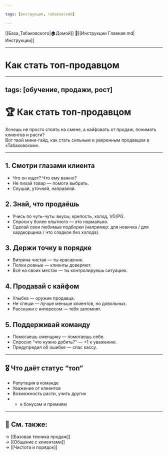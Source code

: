 ```yaml
---

tags: [инструкция, табаковский]

---
```

[[База_Табаковского|🏠Домой]]
📁[[Инструкции Главная.md|Инструкции]]

---
# Как стать топ-продавцом

---
tags: [обучение, продажи, рост]
---
# 🏆 Как стать топ-продавцом

Хочешь не просто стоять на смене, а кайфовать от продаж, понимать клиентов и расти?  
Вот твой мини-гайд, как стать сильным и уверенным продавцом в «Табаковском».

---

## 1. Смотри глазами клиента

- Что он ищет? Что ему важно?
- Не пихай товар — помоги выбрать.
- Слушай, уточняй, направляй. 

## 2. Знай, что продаёшь

- Учись по чуть-чуть: вкусы, крепость, холод, VG/PG.
- Спроси у более опытного — это нормально.
- Сделай свои любимые подборки (например: для новичка / для хардкорщика / что сладкое без холода).

## 3. Держи точку в порядке

- Витрина чистая — ты красавчик.
- Полки ровные — клиенты доверяют.
- Всё на своих местах — ты контролируешь ситуацию.

## 4. Продавай с кайфом

- Улыбка — оружие продавца.
- Не спеши — лучше меньше клиентов, но довольных.
- Расскажи с интересом — тебя запомнят.

## 5. Поддерживай команду

- Помогаешь сменщику — помогаешь себе.
- Спросил “что нужно добить?” — +1 к уважению.
- Предупредил об ошибке — спас кассу.

---

## 🎖 Что даёт статус “топ”

- Репутация в команде
- Уважение от клиентов
- Возможность расти, учить других
- + к бонусам и премиям

---

## 📎 См. также:  

→ [[Базовая техника продаж]]  
→ [[Общение с клиентами]]  
→ [[Чистота и порядок]]
